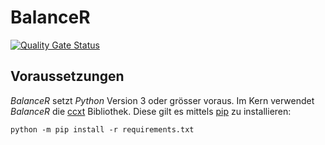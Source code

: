 # BalanceR
[![Quality Gate Status](https://sonarcloud.io/api/project_badges/measure?project=RetGal_BalanceR&metric=alert_status)](https://sonarcloud.io/dashboard?id=RetGal_BalanceR)

## Voraussetzungen

*BalanceR* setzt *Python* Version 3 oder grösser voraus.
Im Kern verwendet *BalanceR* die [ccxt](https://github.com/ccxt/ccxt) Bibliothek. Diese gilt es mittels [pip](https://pypi.org/project/pip/) zu installieren:

`python -m pip install -r requirements.txt`
